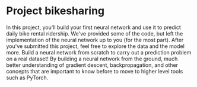 # Project bikesharing
In this project, you'll build your first neural network and use it to predict daily bike rental ridership. We've provided some of the code, but left the implementation of the neural network up to you (for the most part). After you've submitted this project, feel free to explore the data and the model more.
 Build a neural network from scratch to carry out a prediction problem on a real dataset! By building a neural network from the ground, much better understanding of gradient descent, backpropagation, and other concepts that are important to know before to move to higher level tools such as PyTorch.
